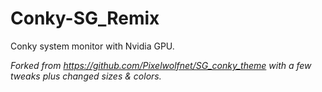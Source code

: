 # Conky-SG_Remix

Conky system monitor with Nvidia GPU.

*Forked from https://github.com/Pixelwolfnet/SG_conky_theme with a few tweaks plus changed sizes & colors.*
